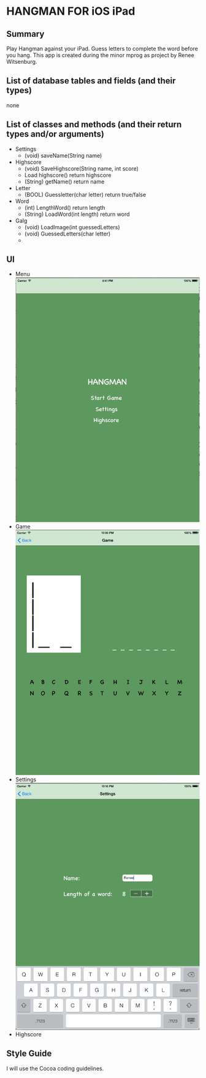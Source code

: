 HANGMAN FOR iOS iPad
=============
Summary
-------------
Play Hangman against your iPad. Guess letters to complete the word before you hang. 
This app is created during the minor mprog as project by Renee Witsenburg.

List of database tables and fields (and their types)
-------------
none

List of classes and methods (and their return types and/or arguments)
-------------
* Settings
  * (void) saveName(String name)
* Highscore
  * (void) SaveHighscore(String name, int score)
  * Load highscore() return highscore
  * (String) getName() return name
* Letter
  * (BOOL) Guessletter(char letter) return true/false
* Word
  * (int) LengthWord() return length
  * (String) LoadWord(int length) return word
* Galg
  * (void) LoadImage(int guessedLetters)
  * (void) GuessedLetters(char letter)
  * 


UI
-------------
* Menu<br/>
![Alt text](/doc/mockup_galgje_menu.png "Hangman menu")
* Game<br/>
![Alt text](/doc/mockup_galgje.png "Hangman the game")
* Settings<br/>
![Alt text](/doc/mockup_settings.png "Hangman settings")
* Highscore<br/>

Style Guide
-------------
I will use the Cocoa coding guidelines.
